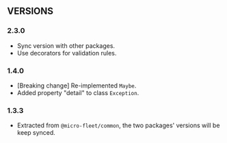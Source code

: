 ## VERSIONS


### 2.3.0
- Sync version with other packages.
- Use decorators for validation rules.

### 1.4.0
- [Breaking change] Re-implemented `Maybe`.
- Added property "detail" to class `Exception`.

### 1.3.3
- Extracted from `@micro-fleet/common`, the two packages' versions will be keep synced.